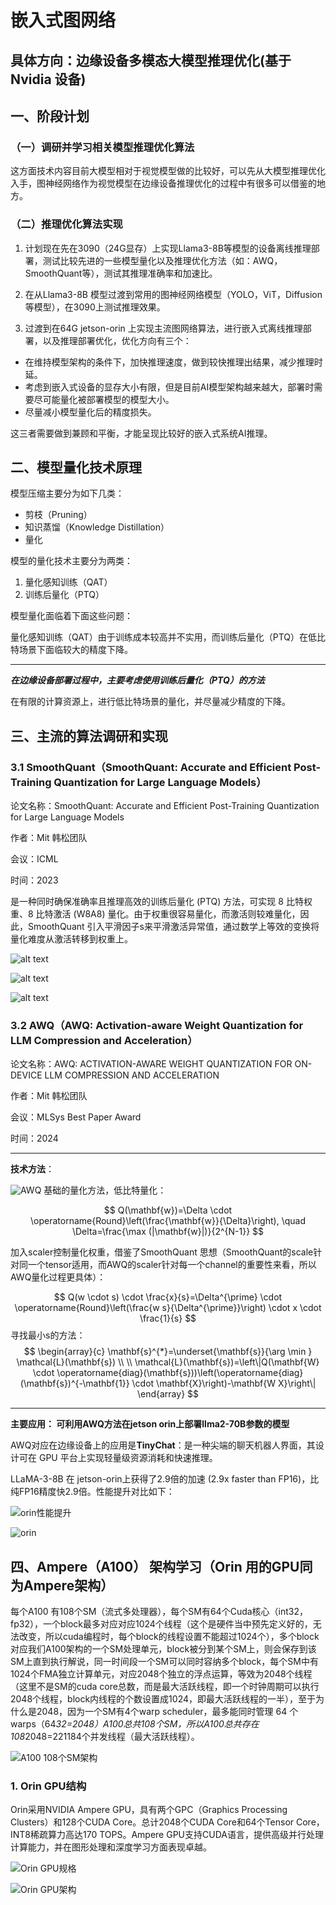 # 嵌入式图网络
## 具体方向：边缘设备多模态大模型推理优化(基于Nvidia 设备)


## 一、阶段计划
### （一）调研并学习相关模型推理优化算法
这方面技术内容目前大模型相对于视觉模型做的比较好，可以先从大模型推理优化入手，图神经网络作为视觉模型在边缘设备推理优化的过程中有很多可以借鉴的地方。
### （二）推理优化算法实现
1. 计划现在先在3090（24G显存）上实现Llama3-8B等模型的设备离线推理部署，测试比较先进的一些模型量化以及推理优化方法（如：AWQ，SmoothQuant等），测试其推理准确率和加速比。
2. 在从Llama3-8B 模型过渡到常用的图神经网络模型（YOLO，ViT，Diffusion等模型），在3090上测试推理效果。

3. 过渡到在64G jetson-orin 上实现主流图网络算法，进行嵌入式离线推理部署，以及推理部署优化，优化方向有三个：

- 在维持模型架构的条件下，加快推理速度，做到较快推理出结果，减少推理时延。
- 考虑到嵌入式设备的显存大小有限，但是目前AI模型架构越来越大，部署时需要尽可能量化被部署模型的模型大小。
- 尽量减小模型量化后的精度损失。

这三者需要做到兼顾和平衡，才能呈现比较好的嵌入式系统AI推理。

## 二、模型量化技术原理

模型压缩主要分为如下几类：

- 剪枝（Pruning）
- 知识蒸馏（Knowledge Distillation）
- 量化

模型的量化技术主要分为两类：
1. 量化感知训练（QAT）
2. 训练后量化（PTQ）

模型量化面临着下面这些问题：

量化感知训练（QAT）由于训练成本较高并不实用，而训练后量化（PTQ）在低比特场景下面临较大的精度下降。

---

_**在边缘设备部署过程中，主要考虑使用训练后量化（PTQ）的方法**_

在有限的计算资源上，进行低比特场景的量化，并尽量减少精度的下降。

## 三、主流的算法调研和实现
### 3.1 SmoothQuant（SmoothQuant: Accurate and Efficient Post-Training Quantization for Large Language Models）

论文名称：SmoothQuant: Accurate and Efficient Post-Training Quantization for Large Language Models

作者：Mit 韩松团队

会议：ICML

时间：2023

是一种同时确保准确率且推理高效的训练后量化 (PTQ) 方法，可实现 8 比特权重、8 比特激活 (W8A8) 量化。由于权重很容易量化，而激活则较难量化，因此，SmoothQuant 引入平滑因子s来平滑激活异常值，通过数学上等效的变换将量化难度从激活转移到权重上。

![alt text](image11.png)

![alt text](image12.png)

![alt text](image13.png)
### 3.2 AWQ（AWQ: Activation-aware Weight Quantization for LLM Compression and Acceleration）

论文名称：AWQ: ACTIVATION-AWARE WEIGHT QUANTIZATION FOR
ON-DEVICE LLM COMPRESSION AND ACCELERATION

作者：Mit 韩松团队

会议：MLSys Best Paper Award

时间：2024 

---

**技术方法**：

![AWQ](image10.png)
基础的量化方法，低比特量化：

$$
Q(\mathbf{w})=\Delta \cdot \operatorname{Round}\left(\frac{\mathbf{w}}{\Delta}\right), \quad \Delta=\frac{\max (|\mathbf{w}|)}{2^{N-1}}
$$

加入scaler控制量化权重，借鉴了SmoothQuant 思想（SmoothQuant的scale针对同一个tensor适用，而AWQ的scaler针对每一个channel的重要性来看，所以AWQ量化过程更具体）：

$$
Q(w \cdot s) \cdot \frac{x}{s}=\Delta^{\prime} \cdot \operatorname{Round}\left(\frac{w s}{\Delta^{\prime}}\right) \cdot x \cdot \frac{1}{s}
$$
寻找最小s的方法：
$$
\begin{array}{c}
\mathbf{s}^{*}=\underset{\mathbf{s}}{\arg \min } \mathcal{L}(\mathbf{s}) \\
\\
\mathcal{L}(\mathbf{s})=\left\|Q(\mathbf{W} \cdot \operatorname{diag}(\mathbf{s}))\left(\operatorname{diag}(\mathbf{s})^{-\mathbf{1}} \cdot \mathbf{X}\right)-\mathbf{W X}\right\|
\end{array}
$$

---
**主要应用： 可利用AWQ方法在jetson orin上部署llma2-70B参数的模型**

AWQ对应在边缘设备上的应用是**TinyChat**：是一种尖端的聊天机器人界面，其设计可在 GPU 平台上实现轻量级资源消耗和快速推理。

LLaMA-3-8B 在 jetson-orin上获得了2.9倍的加速 (2.9x faster than FP16)，比纯FP16精度快2.9倍。性能提升对比如下：

![orin性能提升](image8.jpg)

![orin](orin_example_new.gif)

## 四、Ampere（A100） 架构学习（Orin 用的GPU同为Ampere架构）
每个A100 有108个SM（流式多处理器），每个SM有64个Cuda核心（int32，fp32），一个block最多对应对应1024个线程（这个是硬件当中预先定义好的，无法改变，所以cuda编程时，每个block的线程设置不能超过1024个），多个block对应我们A100架构的一个SM处理单元，block被分到某个SM上，则会保存到该SM上直到执行解说，同一时间段一个SM可以同时容纳多个block，每个SM中有1024个FMA独立计算单元，对应2048个独立的浮点运算，等效为2048个线程（这里不是SM的cuda core总数，而是最大活跃线程，即一个时钟周期可以执行2048个线程，block内线程的个数设置成1024，即最大活跃线程的一半），至于为什么是2048，因为一个SM有4个warp scheduler，最多能同时管理 64 个 warps（64*32=2048）A100总共108个SM，所以A100总共存在108*2048=221184个并发线程（最大活跃线程）。


![A100 108个SM架构](image1.png)

### 1. Orin GPU结构
Orin采用NVIDIA Ampere GPU，具有两个GPC（Graphics Processing Clusters）和128个CUDA Core。总计2048个CUDA Core和64个Tensor Core，INT8稀疏算力高达170 TOPS。Ampere GPU支持CUDA语言，提供高级并行处理计算能力，并在图形处理和深度学习方面表现卓越。

![Orin GPU规格](image2.png)

![Orin GPU架构](image9.png)